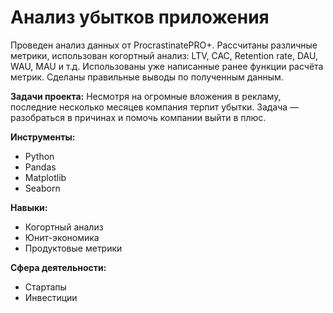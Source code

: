 # Анализ убытков приложения

Проведен анализ данных от ProcrastinatePRO+.
Рассчитаны различные метрики, использован когортный анализ: LTV, CAC, Retention rate, DAU, WAU, MAU и т.д. Использованы уже написанные ранее функции расчёта метрик. Сделаны правильные выводы по полученным данным.

**Задачи проекта:**
Несмотря на огромные вложения в рекламу, последние несколько месяцев компания терпит убытки. Задача — разобраться в причинах и помочь компании выйти в плюс.

**Инструменты:**
- Python
- Pandas
- Matplotlib
- Seaborn

**Навыки:**  

- Когортный анализ
- Юнит-экономика
- Продуктовые метрики

**Сфера деятельности:**
- Стартапы
- Инвестиции
